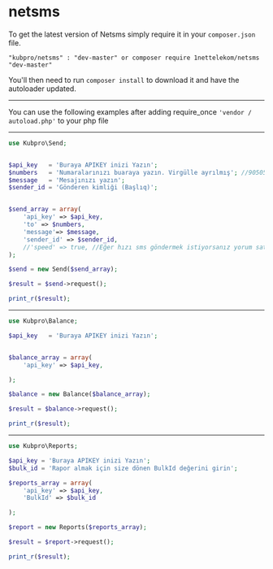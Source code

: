 # netsms


To get the latest version of Netsms simply require it in your `composer.json` file.

~~~
"kubpro/netsms" : "dev-master" or composer require 1nettelekom/netsms "dev-master"
~~~


You'll then need to run `composer install` to download it and have the autoloader updated.

-------------------



You can use the following examples after adding require_once `'vendor / autoload.php'` to your php file

-------------------


~~~php
use Kubpro\Send;


$api_key   = 'Buraya APIKEY inizi Yazın';
$numbers   = 'Numaralarınızı buaraya yazın. Virgülle ayrılmış'; //905050416585,05050469875,5623584235
$message   = 'Mesajınızı yazın';
$sender_id = 'Gönderen kimliği (Başlıq)';


$send_array = array(
    'api_key' => $api_key,
    'to' => $numbers,
    'message'=> $message,
    'sender_id' => $sender_id,
    //'speed' => true, //Eğer hızı sms göndermek istiyorsanız yorum satırı kaldırıp 'speed' => true yapın. Speed api 1 smslikdir.
);

$send = new Send($send_array);

$result = $send->request();

print_r($result);

~~~

-------------------


~~~php
use Kubpro\Balance;

$api_key   = 'Buraya APIKEY inizi Yazın';


$balance_array = array(
    'api_key' => $api_key,

);

$balance = new Balance($balance_array);

$result = $balance->request();

print_r($result);
~~~
-------------------


~~~php
use Kubpro\Reports;

$api_key = 'Buraya APIKEY inizi Yazın';
$bulk_id = 'Rapor almak için size dönen BulkId değerini girin';

$reports_array = array(
    'api_key' => $api_key,
    'BulkId' => $bulk_id

);

$report = new Reports($reports_array);

$result = $report->request();

print_r($result);
~~~
